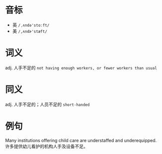 # 音标

- 英 `/ˌʌndə'stɑːft/`
- 美 `/,ʌndɚ'stæft/`

# 词义

adj. 人手不足的
`not having enough workers, or fewer workers than usual`

# 同义

adj. 人手不足的；人员不足的
`short-handed`

# 例句

Many institutions offering child care are understaffed and underequipped.
许多提供幼儿看护的机构人手及设备不足。


